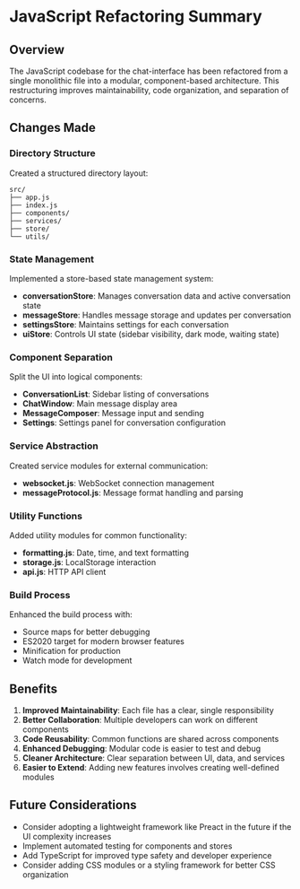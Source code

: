 # JavaScript Refactoring Summary

## Overview

The JavaScript codebase for the chat-interface has been refactored from a single monolithic file into a modular, component-based architecture. This restructuring improves maintainability, code organization, and separation of concerns.

## Changes Made

### Directory Structure

Created a structured directory layout:

```
src/
├── app.js
├── index.js
├── components/
├── services/
├── store/
└── utils/
```

### State Management

Implemented a store-based state management system:

- **conversationStore**: Manages conversation data and active conversation state
- **messageStore**: Handles message storage and updates per conversation
- **settingsStore**: Maintains settings for each conversation
- **uiStore**: Controls UI state (sidebar visibility, dark mode, waiting state)

### Component Separation

Split the UI into logical components:

- **ConversationList**: Sidebar listing of conversations
- **ChatWindow**: Main message display area
- **MessageComposer**: Message input and sending
- **Settings**: Settings panel for conversation configuration

### Service Abstraction

Created service modules for external communication:

- **websocket.js**: WebSocket connection management
- **messageProtocol.js**: Message format handling and parsing

### Utility Functions

Added utility modules for common functionality:

- **formatting.js**: Date, time, and text formatting
- **storage.js**: LocalStorage interaction
- **api.js**: HTTP API client

### Build Process

Enhanced the build process with:

- Source maps for better debugging
- ES2020 target for modern browser features
- Minification for production
- Watch mode for development

## Benefits

1. **Improved Maintainability**: Each file has a clear, single responsibility
2. **Better Collaboration**: Multiple developers can work on different components
3. **Code Reusability**: Common functions are shared across components
4. **Enhanced Debugging**: Modular code is easier to test and debug
5. **Cleaner Architecture**: Clear separation between UI, data, and services
6. **Easier to Extend**: Adding new features involves creating well-defined modules

## Future Considerations

- Consider adopting a lightweight framework like Preact in the future if the UI complexity increases
- Implement automated testing for components and stores
- Add TypeScript for improved type safety and developer experience
- Consider adding CSS modules or a styling framework for better CSS organization
